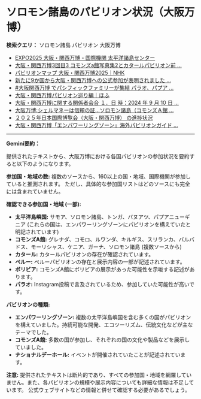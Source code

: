 # ソロモン諸島のパビリオン状況（大阪万博）

**検索クエリ：** ソロモン諸島 パビリオン 大阪万博

- [EXPO2025 大阪・関西万博 - 国際機関 太平洋諸島センター](https://pic.or.jp/featured_word/10255/)
- [大阪・関西万博3回目3 コモンズa館写真集2とカタールパビリオン前 ...](https://ameblo.jp/bomuu/entry-12895014892.html)
- [パビリオンマップ 大阪・関西万博2025｜NHK](https://www3.nhk.or.jp/news/special/osaka_expo/pavilion/)
- [新たに9か国から大阪・関西万博への公式参加が表明されました ...](https://www.expo2025.or.jp/news/news-20220531-01/)
- [#大阪関西万博 でパシフィックファミリーが集結 パラオ、パプア ...](https://www.instagram.com/p/DLBl9BHzbct/)
- [大阪・関西万博パビリオン巡り編｜ほふ](https://note.com/matugeya/n/nedf39f8182d6)
- [大阪・関西万博に関する関係者会合 １．日 時：2024 年 9 月 10 日 ...](https://www.cas.go.jp/jp/seisaku/osaka_kansai_banpaku/pdf/r60910_siryou1.pdf)
- [大阪万博:シェルマネーは信頼の証…ソロモン諸島（コモンズＡ館 ...](https://www.yomiuri.co.jp/expo2025/now/20250523-OYO1T50009/)
- [２０２５年日本国際博覧会（大阪・関西万博） の進捗状況](https://www.cas.go.jp/jp/seisaku/expo_suisin_honbu/kankei_renraku/dai5/siryou1.pdf)
- [大阪・関西万博「エンパワーリングゾーン」海外パビリオンガイド ...](https://travel.rakuten.co.jp/mytrip/howto/expo2025-empower-guide)


---

**Gemini要約：**

提供されたテキストから、大阪万博における各国パビリオンの参加状況を要約すると以下のようになります。

**参加国・地域の数:**  複数のソースから、160以上の国・地域、国際機関が参加していると推測されます。  ただし、具体的な参加国リストはどのソースにも完全には含まれていません。

**確認できる参加国・地域 (一部):**

* **太平洋島嶼国:**  サモア、ソロモン諸島、トンガ、バヌアツ、パプアニューギニア (これらの国は、エンパワーリングゾーンにパビリオンを構えていたと明記されています)
* **コモンズA館:** グレナダ、コモロ、ルワンダ、キルギス、スリランカ、バルバドス、モーリシャス、ケニア、ガーナ、ソロモン諸島 (複数ソースから)
* **カタール:** カタールパビリオンの存在が確認されています。
* **ペルー:** ペルーパビリオンの存在と展示内容の一部が記述されています。
* **ボリビア:** コモンズA館にボリビアの展示があった可能性を示唆する記述があります。
* **パラオ:** Instagram投稿で言及されているため、参加していた可能性が高いです。

**パビリオンの種類:**

* **エンパワーリングゾーン:** 複数の太平洋島嶼国を含む多くの国がパビリオンを構えていました。持続可能な開発、エコツーリズム、伝統文化などが主なテーマでした。
* **コモンズA館:** 多数の国が参加し、それぞれの国の文化や製品などを展示していました。
* **ナショナルデーホール:** イベントが開催されていたことが記述されています。

**注意:** 提供されたテキストは断片的であり、すべての参加国・地域を網羅していません。また、各パビリオンの規模や展示内容についても詳細な情報は不足しています。  公式ウェブサイトなどの情報と併せて確認する必要があるでしょう。


